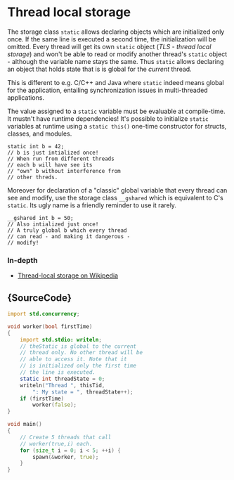 # Thread local storage

The storage class `static` allows declaring objects
which are initialized only once. If the same
line is executed a second time, the initialization
will be omitted.
Every thread will get its own
`static` object (*TLS - thread local storage*)
and won't be able to read or modify another thread's
`static` object - although the variable name
stays the same. Thus `static` allows declaring an
object that holds state that is
is global for the *current* thread.

This is different to
e.g. C/C++ and Java where `static` indeed means global
for the application, entailing synchronization issues
in multi-threaded applications.

The value assigned to a `static` variable must
be evaluable at compile-time. It mustn't have
runtime dependencies! It's possible to initialize
`static` variables at runtime using a `static this()`
one-time constructor for structs, classes, and modules.

    static int b = 42;
    // b is just intialized once!
    // When run from different threads
    // each b will have see its
    // "own" b without interference from
    // other threds.

Moreover for declaration of a "classic" global variable that
every thread can see and modify,
use the storage class `__gshared` which is equivalent
to C's `static`.
Its ugly name is a friendly reminder to use it rarely.

    __gshared int b = 50;
    // Also intialized just once!
    // A truly global b which every thread
    // can read - and making it dangerous -
    // modify!

### In-depth

- [Thread-local storage on Wikipedia](https://en.wikipedia.org/wiki/Thread-local_storage)

## {SourceCode}

```d
import std.concurrency;

void worker(bool firstTime)
{
    import std.stdio: writeln;
    // theStatic is global to the current
    // thread only. No other thread will be
    // able to access it. Note that it
    // is initialized only the first time
    // the line is executed.
    static int threadState = 0;
    writeln("Thread ", thisTid,
        ": My state = ", threadState++);
    if (firstTime)
        worker(false);
}

void main()
{
    // Create 5 threads that call
    // worker(true,i) each.
    for (size_t i = 0; i < 5; ++i) {
        spawn(&worker, true);
    }
}
```

